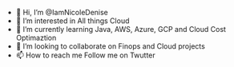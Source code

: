 - 👋 Hi, I’m @IamNicoleDenise
- 👀 I’m interested in All things Cloud
- 🌱 I’m currently learning Java, AWS, Azure, GCP and Cloud Cost Optimaztion 
- 💞️ I’m looking to collaborate on Finops and Cloud projects
- 📫 How to reach me Follow me on Twutter 

<!---
IamNicoleDenise/IamNicoleDenise is a ✨ special ✨ repository because its `README.md` (this file) appears on your GitHub profile.
You can click the Preview link to take a look at your changes.
--->
